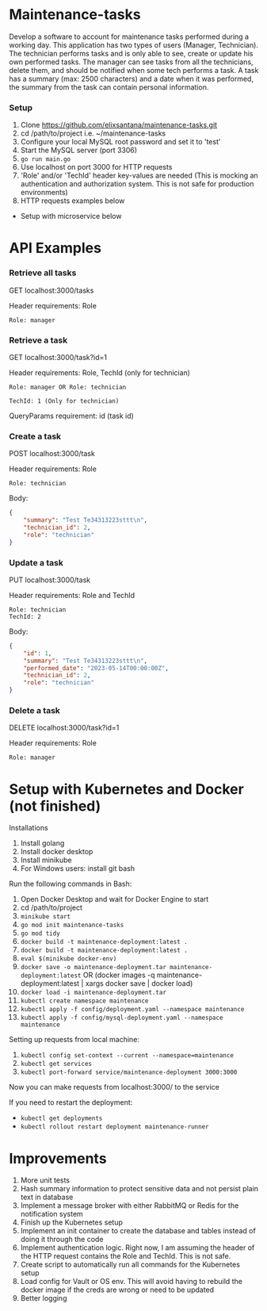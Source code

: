# Maintenance-tasks
Develop a software to account for maintenance tasks performed during a working day. This application has two types of users (Manager, Technician).
The technician performs tasks and is only able to see, create or update his own performed tasks.
The manager can see tasks from all the technicians, delete them, and should be notified when some tech performs a task.
A task has a summary (max: 2500 characters) and a date when it was performed, the summary from the task can contain personal information.

### Setup
1) Clone https://github.com/elixsantana/maintenance-tasks.git
2) cd /path/to/project  i.e. ~/maintenance-tasks
4) Configure your local MySQL root password and set it to 'test'
5) Start the MySQL server (port 3306)
5) ```go run main.go```
6) Use localhost on port 3000 for HTTP requests
7) 'Role' and/or 'TechId' header key-values are needed (This is mocking an authentication and authorization system. This is not safe for production environments)
8) HTTP requests examples below


- Setup with microservice below

# API Examples
### Retrieve all tasks
GET localhost:3000/tasks

Header requirements: Role

    Role: manager


### Retrieve a task
GET localhost:3000/task?id=1

Header requirements: Role, TechId (only for technician)

    Role: manager OR Role: technician

    TechId: 1 (Only for technician)

QueryParams requirement: id (task id)

### Create a task
POST localhost:3000/task

Header requirements: Role

    Role: technician

Body:
```json
{
    "summary": "Test Te34313223sttt\n",
    "technician_id": 2,
    "role": "technician"
}
```


### Update a task  
PUT localhost:3000/task

Header requirements: Role and TechId

    Role: technician
    TechId: 2

Body:
```json
{
    "id": 1,
    "summary": "Test Te34313223sttt\n",
    "performed_date": "2023-05-14T00:00:00Z",
    "technician_id": 2,
    "role": "technician"
}
```

### Delete a task
DELETE localhost:3000/task?id=1

Header requirements: Role

    Role: manager

# Setup with Kubernetes and Docker (not finished)
Installations
1. Install golang
2. Install docker desktop
3. Install minikube
4. For Windows users: install git bash

Run the following commands in Bash:
1. Open Docker Desktop and wait for Docker Engine to start
1. cd /path/to/project
1. ```minikube start```
1. ```go mod init maintenance-tasks```
2. ```go mod tidy```
3. ```docker build -t maintenance-deployment:latest .```
4. ```docker build -t maintenance-deployment:latest .```
5. ```eval $(minikube docker-env)```
6. ```docker save -o maintenance-deployment.tar maintenance-deployment:latest``` OR (docker images -q maintenance-deployment:latest | xargs docker save | docker load)
7. ```docker load -i maintenance-deployment.tar```  
8. ```kubectl create namespace maintenance```
9. ```kubectl apply -f config/deployment.yaml --namespace maintenance ```     
11. ```kubectl apply -f config/mysql-deployment.yaml --namespace maintenance```

Setting up requests from local machine:
1. ```kubectl config set-context --current --namespace=maintenance```
2. ```kubectl get services```
3. ```kubectl port-forward service/maintenance-deployment 3000:3000```


Now you can make requests from localhost:3000/ to the service


If you need to restart the deployment:
- ```kubectl get deployments```
- ```kubectl rollout restart deployment maintenance-runner```

# Improvements

1. More unit tests
2. Hash summary information to protect sensitive data and not persist plain text in database
3. Implement a message broker with either RabbitMQ or Redis for the notification system
4. Finish up the Kubernetes setup
5. Implement an init container to create the database and tables instead of doing it through the code
6. Implement authentication logic. Right now, I am assuming the header of the HTTP request contains the Role and TechId. This is not safe.
7. Create script to automatically run all commands for the Kubernetes setup
8. Load config for Vault or OS env. This will avoid having to rebuild the docker image if the creds are wrong or need to be updated
8. Better logging